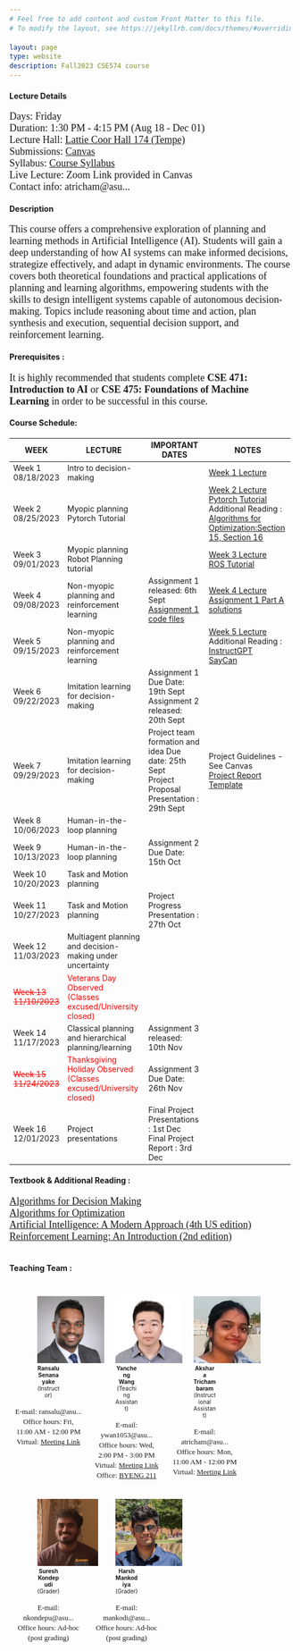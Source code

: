 ```yaml
---
# Feel free to add content and custom Front Matter to this file.
# To modify the layout, see https://jekyllrb.com/docs/themes/#overriding-theme-defaults

layout: page
type: website
description: Fall2023 CSE574 course
---
```

#### Lecture Details 
<font size='4' face='Times New Roman'>Days: Friday<br>
Duration: 1:30 PM - 4:15 PM (Aug 18 - Dec 01)<br>
Lecture Hall: <a href='http://www.asu.edu/map/interactive/?psCode=COOR' target='_blank'>Lattie Coor Hall 174 (Tempe)</a><br>
Submissions: <a href='https://canvas.asu.edu/courses/155869' target='_blank'>Canvas</a>
  <br>
Syllabus: <a href='https://canvas.asu.edu/courses/155869/files/folder/Syllabus' target='_blank'>Course Syllabus</a> <br>
Live Lecture: Zoom Link provided in Canvas <br>
Contact info: atricham@asu...
 </font>
  <br>
#### Description
<font size='4' face='Times New Roman'>This course offers a comprehensive exploration of planning and learning methods in Artificial Intelligence (AI). Students will gain a deep understanding of how AI systems can make informed decisions, strategize effectively, and adapt in dynamic environments. The course covers both theoretical foundations and practical applications of planning and learning algorithms, empowering students with the skills to design intelligent systems capable of autonomous decision-making. Topics include reasoning about time and action, plan synthesis and execution, sequential decision support, and reinforcement learning. </font>
 <br>
#### Prerequisites : 
<font size='4' face='Times New Roman'>It is highly recommended that students complete <b>CSE 471: Introduction to AI </b> or <b>CSE 475: Foundations of Machine Learning </b> in order to be successful in this course. </font>
 <br>
#### Course Schedule: 

| WEEK   | LECTURE                                  | IMPORTANT DATES | NOTES |
|----------------|------------------------------------------|-----------|-------|
| Week 1 <br> 08/18/2023 | Intro to decision-making               |           |   [Week 1 Lecture](/lectures/CSE574_23_week1_intro.pdf)|
| Week 2 <br> 08/25/2023 | Myopic planning <br> Pytorch Tutorial |           |[Week 2 Lecture](/lectures/CSE574_23_day2.pdf)<br>[Pytorch Tutorial](/lectures/Tutorial_Materials.zip)<br>Additional Reading :<br>[Algorithms for Optimization:Section 15, Section 16](https://algorithmsbook.com/optimization/files/optimization.pdf)|
| Week 3 <br> 09/01/2023 | Myopic planning <br> Robot Planning tutorial |         | [Week 3 Lecture](/lectures/CSE574_23_day3.pdf)<br>[ROS Tutorial](/lectures/Intro_to_ROS.pdf)      |
| Week 4 <br> 09/08/2023 | Non-myopic planning and reinforcement learning |    Assignment 1 released: 6th Sept <br> [Assignment 1 code files](/lectures/CSE574_Assignment1_executables.zip)       |     [Week 4 Lecture](/lectures/CSE574_23_day4.pdf) <br>[Assignment 1 Part A solutions](/lectures/CSE574_23_assignment1_part1_solutions.pdf) |
| Week 5 <br> 09/15/2023 | Non-myopic planning and reinforcement learning |           | [Week 5 Lecture](/lectures/CSE574_23_day5.pdf) <br>   Additional Reading :<br>[InstructGPT](https://arxiv.org/pdf/2203.02155.pdf) <br> [SayCan](https://say-can.github.io/assets/palm_saycan.pdf) |
| Week 6 <br> 09/22/2023 | Imitation learning for decision-making |    Assignment 1 Due Date: 19th Sept<br> Assignment 2 released: 20th Sept     |      |
| Week 7 <br> 09/29/2023 | Imitation learning for decision-making | Project team formation and idea Due date: 25th Sept<br> Project Proposal Presentation : 29th Sept      | Project Guidelines - See Canvas <br>  [Project Report Template](/lectures/CSE574_project_report_template.zip)    |
| Week 8 <br> 10/06/2023 | Human-in-the-loop planning             |           |       |
| Week 9 <br> 10/13/2023 | Human-in-the-loop planning             |   Assignment 2 Due Date: 15th Oct        |       |
| Week 10 <br> 10/20/2023 | Task and Motion planning               |           |       |
| Week 11 <br> 10/27/2023 | Task and Motion planning               |   Project Progress Presentation : 27th Oct       |       |
| Week 12 <br> 11/03/2023 | Multiagent planning and decision-making under uncertainty |           |       |
| <span style="color:red; text-decoration:line-through;">Week 13 <br> 11/10/2023</span> | <span style="color:red;">Veterans Day Observed <br> (Classes excused/University closed)</span>  |           |       |
| Week 14 <br> 11/17/2023 | Classical planning and hierarchical planning/learning |  Assignment 3 released: 10th Nov        |       |
| <span style="color:red; text-decoration:line-through;">Week 15 <br> 11/24/2023</span> | <span style="color:red;">Thanksgiving Holiday Observed <br> (Classes excused/University closed)</span> |    Assignment 3 Due Date: 26th Nov          |       |
| Week 16 <br> 12/01/2023 | Project presentations                | Final Project Presentations : 1st Dec <br> Final Project Report : 3rd Dec         |       |



#### Textbook & Additional Reading : 
<font size='4' face='Times New Roman'><a href='https://algorithmsbook.com/files/dm.pdf' target='_blank'>Algorithms for Decision Making </a><br>
<a href='https://algorithmsbook.com/optimization/files/optimization.pdf' target='_blank'>Algorithms for Optimization</a> <br>
<a href='https://aima.cs.berkeley.edu/' target='_blank'>Artificial Intelligence: A Modern Approach (4th US edition)</a> <br>
<a href='https://www.andrew.cmu.edu/course/10-703/textbook/BartoSutton.pdf' target='_blank'> Reinforcement Learning: An Introduction (2nd edition)</a><br>
</font>
<br>


#### Teaching Team : <br>

<style>
  .person {
    padding: 10px;
    text-align: center;
    max-width: 120px; /* Adjust as needed */
  }
  
  .person img {
    max-width: 120px;
    max-height: 120px;
  }

  .person figcaption {
    font-size: 10px; /* Adjust the font size as needed */
  }
</style>

<div style="display: flex; flex-wrap: wrap;">
  <div class="person">
    <figure class="img-container">
      <img src="images/prof.jpeg" alt="prof">
      <figcaption><b>Ransalu Senanayake</b><br>(Instructor)</figcaption>
    </figure>
    <font size='2' face='Times New Roman'>
      E-mail: ransalu@asu...<br>
      Office hours: Fri, 11:00 AM - 12:00 PM<br>
      Virtual: <a href='https://asu.zoom.us/j/86531265486' target='_blank'>Meeting Link</a><br>
    </font>
  </div>

  <div class="person">
    <figure class="img-container">
      <img src="images/yancheng.jpg" alt="Yancheng Wang">
      <figcaption><b>Yancheng Wang</b><br>(Teaching Assistant)</figcaption>
    </figure>
    <font size='2' face='Times New Roman'>
      E-mail: ywan1053@asu...<br>
      Office hours: Wed, 2:00 PM - 3:00 PM<br>
      Virtual: <a href='https://asu.zoom.us/j/7737185236' target='_blank'>Meeting Link</a><br>
      Office: <a href='https://www.asu.edu/map/interactive/?psCode=BYENG' target='_blank'>BYENG 211</a><br>
    </font>
  </div>

  <div class="person">
    <figure class="img-container">
      <img src="images/akshara.jpeg" alt="Akshara">
      <figcaption><b>Akshara Trichambaram</b><br>(Instructional Assistant)</figcaption>
    </figure>
    <font size='2' face='Times New Roman'>
      E-mail: atricham@asu...<br>
      Office hours: Mon, 11:00 AM - 12:00 PM<br>
      Virtual: <a href='https://asu.zoom.us/j/83254800465' target='_blank'>Meeting Link</a><br>
    </font>
  </div>

  <div class="person">
    <figure class="img-container">
      <img src="images/suresh.jpeg" alt="suresh">
      <figcaption><b>Suresh Kondepudi</b><br>(Grader)</figcaption>
    </figure>
    <font size='2' face='Times New Roman'>
      E-mail: nkondepu@asu...<br>
      Office hours: Ad-hoc (post grading)
    </font>
  </div>

  <div class="person">
    <figure class="img-container">
      <img src="images/harsh.jpg" alt="Harsh">
      <figcaption><b>Harsh Mankodiya</b><br>(Grader)</figcaption>
    </figure>
    <font size='2' face='Times New Roman'>
      E-mail: mankodi@asu...<br>
      Office hours: Ad-hoc (post grading)
    </font>
  </div>
</div>
